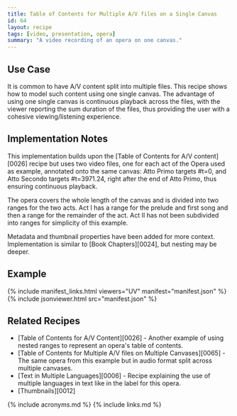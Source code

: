 ```yaml
---
title: Table of Contents for Multiple A/V files on a Single Canvas
id: 64
layout: recipe
tags: [video, presentation, opera]
summary: "A video recording of an opera on one canvas."
---
```



## Use Case

It is common to have A/V content split into multiple files. This recipe shows how to model such content using one single canvas. The advantage of using one single canvas is continuous playback across the files, with the viewer reporting the sum duration of the files, thus providing the user with a cohesive viewing/listening experience.

## Implementation Notes

This implementation builds upon the [Table of Contents for A/V content][0026] recipe but uses two video files, one for each act of the Opera used as example, annotated onto the same canvas: Atto Primo targets #t=0, and Atto Secondo targets #t=3971.24, right after the end of Atto Primo, thus ensuring continuous playback.

The opera covers the whole length of the canvas and is divided into two ranges for the two acts. Act I has a range for the prelude and first song and then a range for the remainder of the act. Act II has not been subdivided into ranges for simplicity of this example.

Metadata and thumbnail properties have been added for more context. Implementation is similar to [Book Chapters][0024], but nesting may be deeper.

## Example

{% include manifest_links.html viewers="UV" manifest="manifest.json" %}
{% include jsonviewer.html src="manifest.json" %}

## Related Recipes

- [Table of Contents for A/V Content][0026] - Another example of using nested ranges to represent an opera's table of contents.
- [Table of Contents for Multiple A/V files on Multiple Canvases][0065] - The same opera from this example but in audio format split across multiple canvases.
- [Text in Multiple Languages][0006] - Recipe explaining the use of multiple languages in text like in the label for this opera.
- [Thumbnails][0012]

{% include acronyms.md %}
{% include links.md %}
